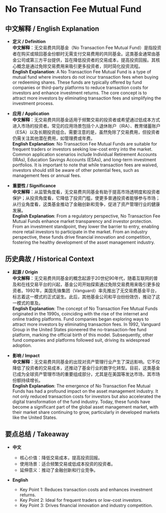 # No Transaction Fee Mutual Fund

## 中文解释 / English Explanation

* **定义 / Definition**  
  **中文解释**：无交易费共同基金（No Transaction Fee Mutual Fund）是指投资者在购买或赎回基金份额时无需支付交易费用的共同基金。这类基金通常由基金公司或第三方平台提供，旨在降低投资者的交易成本，提高投资回报。其核心概念是通过免除交易费用来吸引更多投资者，同时简化投资流程。  
  **English Explanation**: A No Transaction Fee Mutual Fund is a type of mutual fund where investors do not incur transaction fees when buying or redeeming shares. These funds are typically offered by fund companies or third-party platforms to reduce transaction costs for investors and enhance investment returns. The core concept is to attract more investors by eliminating transaction fees and simplifying the investment process.

* **应用 / Application**  
  **中文解释**：无交易费共同基金适用于频繁交易的投资者或希望通过低成本方式进入市场的投资者。常见的应用场景包括个人退休账户（IRA）、教育储蓄账户（ESA）以及长期投资组合。需要注意的是，虽然免除了交易费用，但投资者仍需关注其他潜在费用，如管理费或年费。  
  **English Explanation**: No Transaction Fee Mutual Funds are suitable for frequent traders or investors seeking low-cost entry into the market. Common application scenarios include Individual Retirement Accounts (IRAs), Education Savings Accounts (ESAs), and long-term investment portfolios. It is important to note that while transaction fees are waived, investors should still be aware of other potential fees, such as management fees or annual fees.

* **重要性 / Significance**  
  **中文解释**：从监管角度看，无交易费共同基金有助于提高市场透明度和投资者保护；从投资角度看，它降低了投资门槛，使更多普通投资者能够参与市场；从行业角度看，这类基金推动了金融创新和竞争，促进了资产管理行业的健康发展。  
  **English Explanation**: From a regulatory perspective, No Transaction Fee Mutual Funds enhance market transparency and investor protection. From an investment standpoint, they lower the barrier to entry, enabling more retail investors to participate in the market. From an industry perspective, these funds drive financial innovation and competition, fostering the healthy development of the asset management industry.

## 历史典故 / Historical Context

* **起源 / Origin**  
  **中文解释**：无交易费共同基金的概念起源于20世纪90年代，随着互联网的普及和在线交易平台的兴起，基金公司开始探索通过免除交易费用来吸引更多投资者。1992年，美国先锋集团（Vanguard）率先推出了无交易费基金平台，标志着这一模式的正式诞生。此后，其他基金公司和平台纷纷效仿，推动了这一模式的普及。  
  **English Explanation**: The concept of No Transaction Fee Mutual Funds originated in the 1990s, coinciding with the rise of the internet and online trading platforms. Fund companies began exploring ways to attract more investors by eliminating transaction fees. In 1992, Vanguard Group in the United States pioneered the no-transaction-fee fund platform, marking the official birth of this model. Subsequently, other fund companies and platforms followed suit, driving its widespread adoption.

* **影响 / Impact**  
  **中文解释**：无交易费共同基金的出现对资产管理行业产生了深远影响。它不仅降低了投资者的交易成本，还推动了基金行业的数字化转型。目前，这类基金已成为全球资产管理市场的重要组成部分，尤其是在美国等发达市场，其市场份额持续增长。  
  **English Explanation**: The emergence of No Transaction Fee Mutual Funds has had a profound impact on the asset management industry. It not only reduced transaction costs for investors but also accelerated the digital transformation of the fund industry. Today, these funds have become a significant part of the global asset management market, with their market share continuing to grow, particularly in developed markets like the United States.

## 要点总结 / Takeaway

* **中文**  
  - 核心价值：降低交易成本，提高投资回报。  
  - 使用场景：适合频繁交易或低成本投资的投资者。  
  - 延伸意义：推动了金融创新和行业竞争。  

* **English**  
  - Key Point 1: Reduces transaction costs and enhances investment returns.  
  - Key Point 2: Ideal for frequent traders or low-cost investors.  
  - Key Point 3: Drives financial innovation and industry competition.